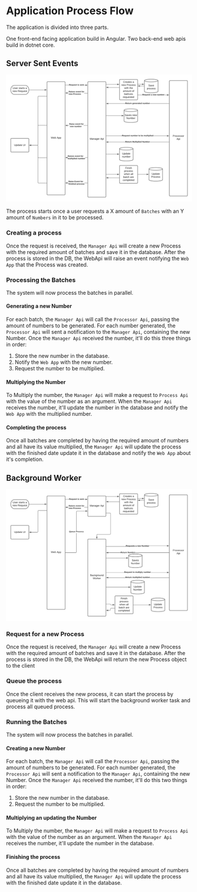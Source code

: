 # Application Process Flow

The application is divided into three parts.

One front-end facing application build in Angular.
Two back-end web apis build in dotnet core.

## Server Sent Events

![Alt text](_documentation-images/Batch%20Processor%20-%20Application%20Flow.png)

The process starts once a user requests a X amount of `Batches` with an Y amount
of `Numbers` in it to be processed.

### Creating a process

Once the request is received, the `Manager Api` will create a new Process
with the required amount of batches and save it in the database.
After the process is stored in the DB, the WebApi will raise an event notifying
the `Web App` that the Process was created.

### Processing the Batches

The system will now process the batches in parallel.

#### Generating a new Number

For each batch, the `Manager Api` will call the `Processor Api`, passing the amount
of numbers to be generated.
For each number generated, the `Processor Api` will sent a notification to the
`Manager Api`, containing the new Number.
Once the `Manager Api` received the number, it'll do this three things in order:

1. Store the new number in the database.
2. Notify the `Web App` with the new number.
3. Request the number to be multiplied.

#### Multiplying the Number

To Multiply the number, the `Manager Api` will make a request to `Process Api`
with the value of the number as an argument.
When the `Manager Api` receives the number, it'll update the number in the database
and notify the `Web App` with the multiplied number.

#### Completing the process

Once all batches are completed by having the required amount of numbers and all
have its value multiplied, the `Manager Api` will update the process with the
finished date update it in the database and notify the `Web App` about it's
completion.

## Background Worker

![Alt text](_documentation-images/Batch%20Processir%20-%20Application%20Flow%20-%20Background%20Worker.png)

### Request for a new Process

Once the request is received, the `Manager Api` will create a new Process
with the required amount of batches and save it in the database.
After the process is stored in the DB, the WebApi will return the new
Process object to the client

### Queue the process

Once the client receives the new process, it can start the process
by queueing it with the web api.
This will start the background worker task and process all queued
process.

### Running the Batches

The system will now process the batches in parallel.

#### Creating a new Number

For each batch, the `Manager Api` will call the `Processor Api`, passing the amount
of numbers to be generated.
For each number generated, the `Processor Api` will sent a notification to the
`Manager Api`, containing the new Number.
Once the `Manager Api` received the number, it'll do this two things in order:

1. Store the new number in the database.
2. Request the number to be multiplied.

#### Multiplying an updating the Number

To Multiply the number, the `Manager Api` will make a request to `Process Api`
with the value of the number as an argument.
When the `Manager Api` receives the number, it'll update the number in the database.

#### Finishing the process

Once all batches are completed by having the required amount of numbers and all
have its value multiplied, the `Manager Api` will update the process with the
finished date update it in the database.
